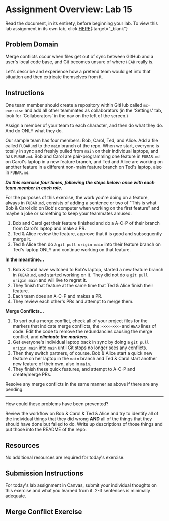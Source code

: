 # Assignment Overview: Lab 15

Read the document, in its entirety, before beginning your lab. To view this lab assignment in its own tab, click [HERE](https://codefellows.github.io/code-201-guide/curriculum/class-15/lab-a/){:target="\_blank"}

## Problem Domain

Merge conflicts occur when files get out of sync between GitHub and a user's local code base, and Git becomes unsure of where `HEAD` really is.

Let's describe and experience how a pretend team would get into that situation and then extricate themselves from it.

## Instructions

One team member should create a repository within GitHub called `mc-exercise` and add all other teammates as collaborators (in the 'Settings' tab, look for 'Collaborators' in the nav on the left of the screen.)

Assign a member of your team to each character, and then do what they do. And do ONLY what they do.

Our sample team has four members: Bob, Carol, Ted, and Alice. Add a file called `FUBAR.md` to the `main` branch of the repo. When we start, everyone is totally in sync and freshly pulled from `main` on their individual laptops, and has `FUBAR.md`. Bob and Carol are pair-programming one feature in `FUBAR.md` on Carol's laptop in a new feature branch, and Ted and Alice are working on another feature in a different non-main feature branch on Ted's laptop, also in `FUBAR.md`.

**_Do this exercise four times, following the steps below: once with each team member in each role._**

For the purposes of this exercise, the work you're doing on a feature, always in `FUBAR.md`, consists of adding a sentence or two of "This is what Bob & Carol did on Bob's computer when working on the first feature" and maybe a joke or something to keep your teammates amused.

1. Bob and Carol get their feature finished and do a A-C-P of their branch from Carol's laptop and make a PR.
1. Ted & Alice review the feature, approve that it is good and subsequently merge it.
1. Ted & Alice then do a `git pull origin main` into their feature branch on Ted's laptop ONLY and continue working on that feature.

**In the meantime...**

1. Bob & Carol have switched to Bob's laptop, started a new feature branch in `FUBAR.md`, and started working on it. They did not do a `git pull origin main` and will live to regret it.
1. They finish that feature at the same time that Ted & Alice finish their feature.
1. Each team does an A-C-P and makes a PR.
1. They review each other's PRs and attempt to merge them.

**Merge Conflicts...**

1. To sort out a merge conflict, check all of your project files for the markers that indicate merge conflicts, the `>>>>>>>>>` and `HEAD` lines of code. Edit the code to remove the redundancies causing the merge conflict, and **_eliminate the markers_**.
1. Get everyone's individual laptop back in sync by doing a `git pull origin main` into `main` until Git stops no longer sees any conflicts.
1. Then they switch partners, of course. Bob & Alice start a quick new feature on her laptop in the `main` branch and Ted & Carol start another new feature of their own, also in `main`.
1. They finish these quick features, and attempt to A-C-P and create/merge PRs.

Resolve any merge conflicts in the same manner as above if there are any pending.

---

How could these problems have been prevented?

Review the workflow on Bob & Carol & Ted & Alice and try to identify all of the individual things that they did wrong **AND** all of the things that they should have done but failed to do. Write up descriptions of those things and put those into the README of the repo.

## Resources

No additional resources are required for today's exercise.

## Submission Instructions

For today's lab assignment in Canvas, submit your individual thoughts on this exercise and what you learned from it. 2-3 sentences is minimally adequate.

## Merge Conflict Exercise
